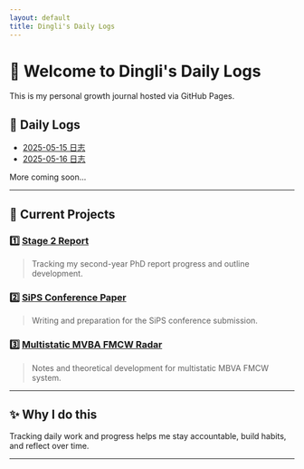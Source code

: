 ```yaml
---
layout: default
title: Dingli's Daily Logs
---
```


# 👋 Welcome to Dingli's Daily Logs

This is my personal growth journal hosted via GitHub Pages.

## 📅 Daily Logs

- [2025-05-15 日志](2025/05/2025-05-15.md)
- [2025-05-16 日志](2025/05/2025-05-16.md)

More coming soon...

---

## 🧩 Current Projects

### 1️⃣ [Stage 2 Report](stage2/progress.md)
> Tracking my second-year PhD report progress and outline development.

### 2️⃣ [SiPS Conference Paper](sips_paper/progress.md)
> Writing and preparation for the SiPS conference submission.

### 3️⃣ [Multistatic MVBA FMCW Radar](multistatic/theory.md)
> Notes and theoretical development for multistatic MBVA FMCW system.

---

## ✨ Why I do this

Tracking daily work and progress helps me stay accountable, build habits, and reflect over time.

---
